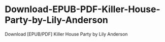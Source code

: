 # Download-EPUB-PDF-Killer-House-Party-by-Lily-Anderson
Download [EPUB/PDF] Killer House Party by Lily  Anderson
